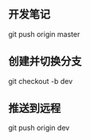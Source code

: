 ## 开发笔记

git push origin master  

## 创建并切换分支 
git checkout -b dev  

## 推送到远程
git push origin dev  




